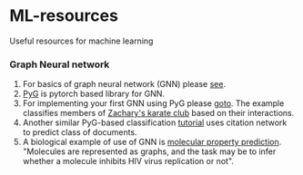 # ML-resources
Useful resources for machine learning

### Graph Neural network
1. For basics of graph neural network (GNN) please [see](https://distill.pub/2021/gnn-intro/).
2. [PyG](https://pytorch-geometric.readthedocs.io/) is pytorch based library for GNN. 
3. For implementing your first GNN using PyG please [goto](https://colab.research.google.com/drive/1h3-vJGRVloF5zStxL5I0rSy4ZUPNsjy8?usp=sharing#scrollTo=etxOsz8QIbMO). The example classifies members of [Zachary's karate club](https://en.wikipedia.org/wiki/Zachary%27s_karate_club) based on their interactions. 
4. Another similar PyG-based classification [tutorial](https://colab.research.google.com/drive/14OvFnAXggxB8vM4e8vSURUp1TaKnovzX#scrollTo=paMH3_7ejSg4)  uses citation network to predict class of documents. 
5. A biological example of use of GNN is [molecular property prediction](https://colab.research.google.com/drive/1I8a0DfQ3fI7Njc62__mVXUlcAleUclnb#scrollTo=_5FBQ9gXpL-W). "Molecules are represented as graphs, and the task may be to infer whether a molecule inhibits HIV virus replication or not".  
